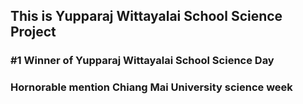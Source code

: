 ## This is Yupparaj Wittayalai School Science Project
### #1 Winner of Yupparaj Wittayalai School Science Day
### Hornorable mention Chiang Mai University science week

